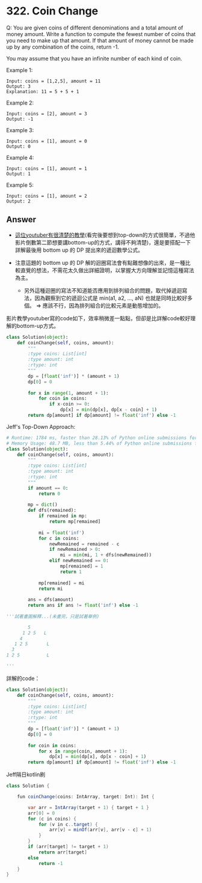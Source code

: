 # 322. Coin Change
Q: You are given coins of different denominations and a total amount of money amount. Write a function to compute the fewest number of coins that you need to make up that amount. If that amount of money cannot be made up by any combination of the coins, return -1.

You may assume that you have an infinite number of each kind of coin.

 

Example 1:
```
Input: coins = [1,2,5], amount = 11
Output: 3
Explanation: 11 = 5 + 5 + 1
```
Example 2:
```
Input: coins = [2], amount = 3
Output: -1
```
Example 3:

```
Input: coins = [1], amount = 0
Output: 0
```
Example 4:

```
Input: coins = [1], amount = 1
Output: 1
```
Example 5:
```
Input: coins = [1], amount = 2
Output: 2
```

## Answer
* [這位youtuber有很清楚的教學](https://www.youtube.com/watch?v=H9bfqozjoqs)(看完後要想到top-down的方式很簡單，不過他影片倒數第二節想要講bottom-up的方式，講得不夠清楚)，還是要搭配一下詳解最後用 bottom up 的 DP 提出來的遞迴數學公式。

* 注意這題的 bottom up 的 DP 解的迴圈寫法會有點難想像的出來，是一種比較直覺的想法，不需花太久做出詳細證明，以掌握大方向理解並記憶這種寫法為主。
    * 另外這種迴圈的寫法不知道能否應用到排列組合的問題，取代掉遞迴寫法，因為觀察到它的遞迴公式是 min(a1, a2, ..., aN)  也就是同時比較好多個。
        => 應該不行，因為排列組合的比較元素是動態增加的。

影片教學youtuber寫的code如下，效率稍微差一點點，但卻是比詳解code較好理解的bottom-up方式。
```python
class Solution(object):
    def coinChange(self, coins, amount):
        """
        :type coins: List[int]
        :type amount: int
        :rtype: int
        """
        dp = [float('inf')] * (amount + 1)
        dp[0] = 0
        
        for x in range(1, amount + 1):
            for coin in coins:
                if x-coin >= 0:
                    dp[x] = min(dp[x], dp[x - coin] + 1)
        return dp[amount] if dp[amount] != float('inf') else -1 
```

Jeff's Top-Down Approach:
```python
# Runtime: 1784 ms, faster than 28.13% of Python online submissions for Coin Change.
# Memory Usage: 48.7 MB, less than 5.44% of Python online submissions for Coin Change.
class Solution(object):
    def coinChange(self, coins, amount):
        """
        :type coins: List[int]
        :type amount: int
        :rtype: int
        """
        if amount == 0:
            return 0
        
        mp = dict()
        def dfs(remained):
            if remained in mp:
                return mp[remained]
            
            mi = float('inf')
            for c in coins:
                newRemained = remained - c
                if newRemained > 0:
                    mi = min(mi, 1 + dfs(newRemained))
                elif newRemained == 0:
                    mp[remained] = 1
                    return 1
            
            mp[remained] = mi
            return mi
                    
        ans = dfs(amount)
        return ans if ans != float('inf') else -1
    
'''試著畫圖解釋...(未畫完，只是試著舉例)

        5
      1 2 5   L
     4
   1 2 5       L
  3
1 2 5          L

'''
```

詳解的code：
```python
class Solution(object):
    def coinChange(self, coins, amount):
        """
        :type coins: List[int]
        :type amount: int
        :rtype: int
        """
        dp = [float('inf')] * (amount + 1)
        dp[0] = 0
        
        for coin in coins:
            for x in range(coin, amount + 1):
                dp[x] = min(dp[x], dp[x - coin] + 1)
        return dp[amount] if dp[amount] != float('inf') else -1 
```

Jeff隔日kotlin刷
```java kotlin
class Solution {

    fun coinChange(coins: IntArray, target: Int): Int {

        var arr = IntArray(target + 1) { target + 1 }
        arr[0] = 0
        for (c in coins) {
            for (v in c..target) {
                arr[v] = minOf(arr[v], arr[v - c] + 1)
            }
        }
        if (arr[target] != target + 1)
            return arr[target]
        else
            return -1
    }
}
```